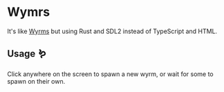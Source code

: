 # Wymrs

It's like [Wyrms](https://github.com/jdanford/wyrms) but using Rust and SDL2 instead of TypeScript and HTML.

## Usage 🪱

Click anywhere on the screen to spawn a new wyrm, or wait for some to spawn on their own.
